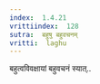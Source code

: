 ```yaml
---
index:  1.4.21
vrittiindex:  128
sutra:  बहुषु बहुवचनम्
vritti:  laghu 
---
```


बहुत्वविवक्षायां बहुवचनं स्यात्..


